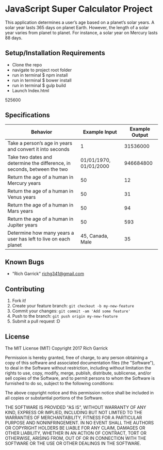 # JavaScript Super Calculator Project

This application determines a user’s age based on a planet’s solar years.
A solar year lasts 365 days on planet Earth. However, the length of a solar year varies from planet to planet.
For instance, a solar year on Mercury lasts 88 days.


## Setup/Installation Requirements

* Clone the repo
* navigate to  project root folder
* run in terminal $ npm install
* run in terminal $ bower install
* run in terminal $ gulp build
* Launch Index.html

525600
## Specifications

| Behavior      | Example Input         | Example Output        |
| ------------- | ------------- | ------------- |
| Take a person’s age in years and convert it into seconds | 1 | 31536000 |
| Take two dates and determine the difference, in seconds, between the two | 01/01/1970, 01/01/2000 | 946684800 |
| Return the age of a human in Mercury years | 50 | 12 |
| Return the age of a human in Venus years | 50 | 31 |
| Return the age of a human in Mars years | 50 | 94 |
| Return the age of a human in Jupiter years | 50 | 593 |
| Determine how many years a user has left to live on each planet | 45, Canada, Male | 35 |



## Known Bugs
* "Rich Garrick" <richg341@gmail.com>

## Contributing

1. Fork it!
2. Create your feature branch: `git checkout -b my-new-feature`
3. Commit your changes: `git commit -am 'Add some feature'`
4. Push to the branch: `git push origin my-new-feature`
5. Submit a pull request :D


## License
The MIT License (MIT)
Copyright 2017 Rich Garrick

Permission is hereby granted, free of charge, to any person obtaining a copy of this software and associated documentation files (the "Software"), to deal in the Software without restriction, including without limitation the rights to use, copy, modify, merge, publish, distribute, sublicense, and/or sell copies of the Software, and to permit persons to whom the Software is furnished to do so, subject to the following conditions:

The above copyright notice and this permission notice shall be included in all copies or substantial portions of the Software.

THE SOFTWARE IS PROVIDED "AS IS", WITHOUT WARRANTY OF ANY KIND, EXPRESS OR IMPLIED, INCLUDING BUT NOT LIMITED TO THE WARRANTIES OF MERCHANTABILITY, FITNESS FOR A PARTICULAR PURPOSE AND NONINFRINGEMENT. IN NO EVENT SHALL THE AUTHORS OR COPYRIGHT HOLDERS BE LIABLE FOR ANY CLAIM, DAMAGES OR OTHER LIABILITY, WHETHER IN AN ACTION OF CONTRACT, TORT OR OTHERWISE, ARISING FROM, OUT OF OR IN CONNECTION WITH THE SOFTWARE OR THE USE OR OTHER DEALINGS IN THE SOFTWARE.
